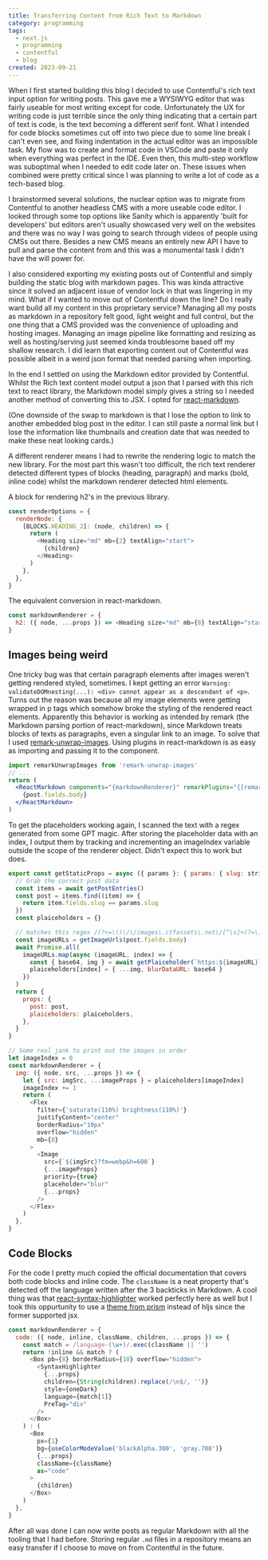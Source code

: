 ```yaml
---
title: Transferring Content from Rich Text to Markdown
category: programming
tags: 
  - next.js
  - programming
  - contentful
  - blog
created: 2023-09-21
---
```


When I first started building this blog I decided to use Contentful's rich text input option for writing posts. This gave me a WYSIWYG editor that was fairly useable for most writing except for code. Unfortunately the UX for writing code is just terrible since the only thing indicating that a certain part of text is code, is the text becoming a different serif font. What I intended for code blocks sometimes cut off into two piece due to some line break I can't even see, and fixing indentation in the actual editor was an impossible task. My flow was to create and format code in VSCode and paste it only when everything was perfect in the IDE. Even then, this multi-step workflow was suboptimal when I needed to edit code later on. These issues when combined were pretty critical since I was planning to write a lot of code as a tech-based blog.

I brainstormed several solutions, the nuclear option was to migrate from Contentful to another headless CMS with a more useable code editor. I looked through some top options like Sanity which is apparently 'built for developers' but editors aren't usually showcased very well on the websites and there was no way I was going to search through videos of people using CMSs out there. Besides a new CMS means an entirely new API I have to pull and parse the content from and this was a monumental task I didn't have the will power for.

I also considered exporting my existing posts out of Contentful and simply building the static blog with markdown pages. This was kinda attractive since it solved an adjacent issue of vendor lock in that was lingering in my mind. What if I wanted to move out of Contentful down the line? Do I really want build all my content in this proprietary service? Managing all my posts as markdown in a repository felt good, light weight and full control, but the one thing that a CMS provided was the convenience of uploading and hosting images. Managing an image pipeline like formatting and resizing as well as hosting/serving just seemed kinda troublesome based off my shallow research.
I did learn that exporting content out of Contentful was possible albeit in a weird json format that needed parsing when importing.

In the end I settled on using the Markdown editor provided by Contentful. Whilst the Rich text content model output a json that I parsed with this rich text to react library, the Markdown model simply gives a string so I needed another method of converting this to JSX. I opted for [react-markdown](https://www.npmjs.com/package/react-markdown).

(One downside of the swap to markdown is that I lose the option to link to another embedded blog post in the editor. I can still paste a normal link but I lose the information like thumbnails and creation date that was needed to make these neat looking cards.)

A different renderer means I had to rewrite the rendering logic to match the new library. For the most part this wasn't too difficult, the rich text renderer detected different types of blocks (heading, paragraph) and marks (bold, inline code) whilst the markdown renderer detected html elements.

A block for rendering h2's in the previous library.

```javascript
const renderOptions = {
  renderNode: {
    [BLOCKS.HEADING_2]: (node, children) => {
      return (
        <Heading size="md" mb={2} textAlign="start">
          {children}
        </Heading>
      )
    },
  },
}
```

The equivalent conversion in react-markdown.

```javascript
const markdownRenderer = {
  h2: ({ node, ...props }) => <Heading size="md" mb={8} textAlign="start" {...props} />,
}
```

## Images being weird

One tricky bug was that certain paragraph elements after images weren't getting rendered styled, sometimes. I kept getting an error `Warning: validateDOMnesting(...): <div> cannot appear as a descendant of <p>`. Turns out the reason was because all my image elements were getting wrapped in p tags which somehow broke the styling of the rendered react elements. Apparently this behavior is working as intended by remark (the Markdown parsing portion of react-markdown), since Markdown treats blocks of texts as paragraphs, even a singular link to an image. To solve that I used [remark-unwrap-images](https://www.npmjs.com/package/remark-unwrap-images). Using plugins in react-markdown is as easy as importing and passing it to the component.

```jsx
import remarkUnwrapImages from 'remark-unwrap-images'
// ...
return (
  <ReactMarkdown components="{markdownRenderer}" remarkPlugins="{[remarkUnwrapImages]}" skipHtml>
    {post.fields.body}
  </ReactMarkdown>
)
```

To get the placeholders working again, I scanned the text with a regex generated from some GPT magic. After storing the placeholder data with an index, I output them by tracking and incrementing an imageIndex variable outside the scope of the renderer object. Didn't expect this to work but does.

```javascript
export const getStaticProps = async ({ params }: { params: { slug: string } }) => {
  // Grab the correct post data
  const items = await getPostEntries()
  const post = items.find((item) => {
    return item.fields.slug == params.slug
  })
  const plaiceholders = {}

  // matches this regex /(?<=\()\/\/images\.ctfassets\.net\/[^\s]+(?=\))/g
  const imageURLs = getImageUrls(post.fields.body)
  await Promise.all(
    imageURLs.map(async (imageURL, index) => {
      const { base64, img } = await getPlaiceholder(`https:${imageURL}`)
      plaiceholders[index] = { ...img, blurDataURL: base64 }
    })
  )
  return {
    props: {
      post: post,
      plaiceholders: plaiceholders,
    },
  }
}

// Some real jank to print out the images in order
let imageIndex = 0
const markdownRenderer = {
  img: ({ node, src, ...props }) => {
    let { src: imgSrc, ...imageProps } = plaiceholders[imageIndex]
    imageIndex += 1
    return (
      <Flex
        filter={'saturate(110%) brightness(110%)'}
        justifyContent="center"
        borderRadius="10px"
        overflow="hidden"
        mb={8}
      >
        <Image
          src={`${imgSrc}?fm=webp&h=600`}
          {...imageProps}
          priority={true}
          placeholder="blur"
          {...props}
        />
      </Flex>
    )
  },
}
```

## Code Blocks

For the code I pretty much copied the official documentation that covers both code blocks and inline code. The `className` is a neat property that's detected off the language written after the 3 backticks in Markdown. A cool thing was that [react-syntax-highlighter](https://github.com/react-syntax-highlighter/react-syntax-highlighter) worked perfectly here as well but I took this oppurtunity to use a [theme from prism](https://github.com/react-syntax-highlighter/react-syntax-highlighter/blob/master/AVAILABLE_STYLES_PRISM.MD) instead of hljs since the former supported jsx.

```javascript
const markdownRenderer = {
  code: ({ node, inline, className, children, ...props }) => {
    const match = /language-(\w+)/.exec(className || '')
    return !inline && match ? (
      <Box pb={8} borderRadius={10} overflow="hidden">
        <SyntaxHighlighter
          {...props}
          children={String(children).replace(/\n$/, '')}
          style={oneDark}
          language={match[1]}
          PreTag="div"
        />
      </Box>
    ) : (
      <Box
        px={1}
        bg={useColorModeValue('blackAlpha.300', 'gray.700')}
        {...props}
        className={className}
        as="code"
      >
        {children}
      </Box>
    )
  },
}
```

After all was done I can now write posts as regular Markdown with all the tooling that I had before. Storing regular `.md` files in a repository means an easy transfer if I choose to move on from Contentful in the future.
